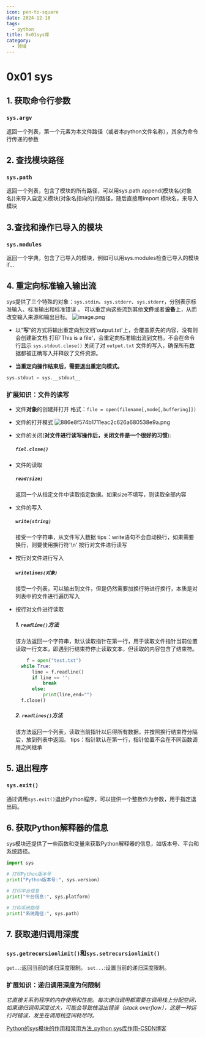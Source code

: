 ```yaml
---
icon: pen-to-square
date: 2024-12-18
tags:
  - python
title: 0x01sys库
category:
  - 领域
---
```

# 0x01 sys
## 1. 获取命令行参数
### `sys.argv`
返回一个列表，第一个元素为本文件路径（或者本python文件名称），其余为命令行传递的参数
## 2. 查找模块路径
### `sys.path`
返回一个列表，包含了模块的所有路径，可以用sys.path.append(模块名(对象名))来导入自定义模块(对象名指向的)的路径，随后直接用import 模块名，来导入模块
## 3.查找和操作已导入的模块 
### `sys.modules`
返回一个字典，包含了已导入的模块，例如可以用sys.modules检查已导入的模块if...
## 4. 重定向标准输入输出流 
sys提供了三个特殊的对象：`sys.stdin`、`sys.stderr`、`sys.stderr`，分别表示标准输入、标准输出和标准错误 。
可以重定向这些流到其他**文件**或者**设备**上，从而改变输入来源和输出目标。
![image.png](https://cdn.jsdelivr.net/gh/fakeppa/blog-img/20241218185249.png)


- 以“**写**“的方式将输出重定向到文档'output.txt'上，会覆盖原先的内容，没有则会创建新文档
	打印'This is a file'，会重定向标准输出流到文档，不会在命令行显示
	`sys.stdout.close()` 关闭了对 `output.txt` 文件的写入，确保所有数据都被正确写入并释放了文件资源。

- **当重定向操作结束后，需要退出重定向模式。**
```python
sys.stdout = sys.__stdout__
```


### 扩展知识：文件的读写

- 文件**对象**的创建并打开
  格式：`file = open(filename[,mode[,buffering]])`
  
- 文件的打开模式
![886e8f574b1711eac2c626a680538e9a.png](https://cdn.jsdelivr.net/gh/fakeppa/blog-img/2342sdf9a.png)

- 文件的关闭(**对文件进行读写操作后，关闭文件是一个很好的习惯**):
  ##### `fiel.close()`

- 文件的读取
   ##### `read(size)`
   返回一个从指定文件中读取指定数据。如果size不填写，则读取全部内容
  
- 文件的写入
  ##### `write(string)`
  接受一个字符串，从文件写入数据
	tips：write语句不会自动换行，如果需要换行，则要使用换行符'\n'
	按行对文件进行读写

- 按行对文件进行写入
  ##### `writelines(对象)`
  接受一个列表，可以输出到文件，但是仍然需要加换行符进行换行，本质是对列表中的文件进行遍历写入

- 按行对文件进行读取
  ##### 1. `readline()`方法
  该方法返回一个字符串，默认读取指针在第一行，用于读取文件指针当前位置读取一行文本，即遇到行结束符停止读取文本，但读取的内容包含了结束符。
  ```python
	  f = open("test.txt")  
	while True:  
	    line = f.readline()  
	    if line == '':  
	        break  
	    else:  
	        print(line,end="")  
	f.close()
	```
  ##### 2. `readlines()`方法
  该方法返回一个列表，读取当前指针以后得所有数据，并按照换行结束符分隔后，放到列表中返回。
  tips：指针默认在第一行，指针位置不会在不同函数调用之间继承

  



## 5. 退出程序
### `sys.exit()`
通过调用`sys.exit()`退出Python程序，可以提供一个整数作为参数，用于指定退出码。

## 6. 获取Python解释器的信息
sys模块还提供了一些函数和变量来获取Python解释器的信息，如版本号、平台和系统路径。

```python
import sys

# 打印Python版本号
print("Python版本号:", sys.version)

# 打印平台信息
print("平台信息:", sys.platform)

# 打印系统路径
print("系统路径:", sys.path)

```

## 7. 获取递归调用深度
### `sys.getrecursionlimit()`和`sys.setrecursionlimit()`

`get..`:返回当前的递归深度限制。
`set...`:设置当前的递归深度限制。

### 扩展知识：递归调用深度为何限制
*它直接关系到程序的内存使用和性能。每次递归调用都需要在调用栈上分配空间，如果递归调用深度过大，可能会导致栈溢出错误（stack overflow），这是一种运行时错误，发生在调用栈空间耗尽时。*

[Python的sys模块的作用和常用方法_python sys库作用-CSDN博客](https://blog.csdn.net/m0_64140139/article/details/136572607)
